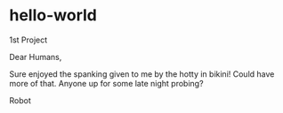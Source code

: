 # hello-world
1st Project 

Dear Humans,

Sure enjoyed the spanking given to me by the hotty in bikini! Could have more of that. Anyone up for some late night probing? 

Robot
